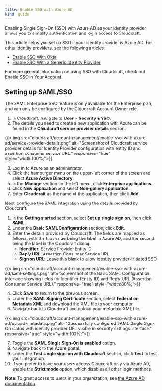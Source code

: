 ```yaml
---
title: Enable SSO with Azure AD
kind: guide
---
```


Enabling Single Sign-On (SSO) with Azure AD as your identity provider allows you to simplify authentication and login access to Cloudcraft.

This article helps you set up SSO if your identity provider is Azure AD. For other identity providers, see the following articles:

- [Enable SSO With Okta][1]
- [Enable SSO With a Generic Identity Provider][2]

For more general information on using SSO with Cloudcraft, check out [Enable SSO in Your Account][3].

## Setting up SAML/SSO

<div class="alert alert-info">The SAML Enterprise SSO feature is only available for the Enterprise plan, and can only be configured by the Cloudcraft Account Owner role.
</div>

1. In Cloudcraft, navigate to **User** > **Security & SSO**.
2. The details you need to create a new application with Azure can be found in the **Cloudcraft service provider details** section.

{{< img src="cloudcraft/account-management/enable-sso-with-azure-ad/service-provider-details.png" alt="Screenshot of Cloudcraft service provider details for Identity Provider configuration with entity ID and assertion consumer service URL." responsive="true" style="width:100%;">}}

3. Log in to Azure as an administrator.
4. Click the hamburger menu on the upper-left corner of the screen and select **Azure Active Directory**.
5. In the **Manage** section on the left menu, click **Enterprise applications**.
6. Click **New application** and select **Non-gallery application**.
7. Enter **Cloudcraft** as the name of the application, then click **Add**.

Next, configure the SAML integration using the details provided by Cloudcraft. 

1. In the **Getting started** section, select **Set up single sign on**, then click **SAML**.
2. Under the **Basic SAML Configuration** section, click **Edit**.
3. Enter the details provided by Cloudcraft. The fields are mapped as follows, with the first value being the label in Azure AD, and the second being the label in the Cloudcraft dialog.
    - **Identifier**: Service Provider Entity ID
    - **Reply URL**: Assertion Consumer Service URL
    - **Sign on URL**: Leave this blank to allow identity provider-initiated SSO

{{< img src="cloudcraft/account-management/enable-sso-with-azure-ad/saml-settings.png" alt="Screenshot of the Basic SAML Configuration interface showing fields for Identifier (Entity ID) and Reply URL (Assertion Consumer Service URL)." responsive="true" style="width:80%;">}}

4. Click **Save** to return to the previous screen.
5. Under the **SAML Signing Certificate** section, select **Federation Metadata XML** and download the XML file to your computer.
6. Navigate back to Cloudcraft and upload your metadata XML file.

{{< img src="cloudcraft/account-management/enable-sso-with-azure-ad/upload-metadata.png" alt="Successfully configured SAML Single Sign-On status with identity provider URL visible in security settings interface." responsive="true" style="width:100%;">}}

7. Toggle the **SAML Single Sign-On is enabled** option.
8. Navigate back to the Azure portal.
9. Under the **Test single sign-on with Cloudcraft** section, click **Test** to test your integration.
10. If you prefer to have your users access Cloudcraft only via Azure AD, enable the **Strict mode** option, which disables all other login methods.

**Note**: To grant access to users in your organization, see [the Azure AD documentation][4].

[1]: /cloudcraft/account-management/enable-sso-with-okta/
[2]: /cloudcraft/account-management/enable-sso-with-generic-idp/
[3]: /cloudcraft/account-management/enable-sso/
[4]: https://docs.microsoft.com/en-us/azure/active-directory/manage-apps/assign-user-or-group-access-portal
[5]: https://app.cloudcraft.co/support
